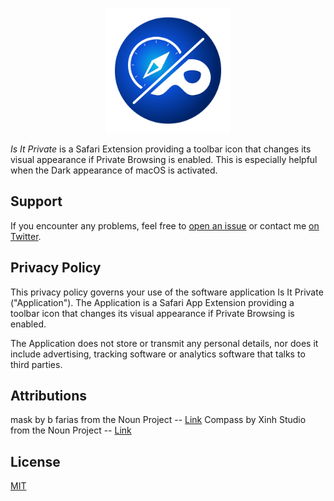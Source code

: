 <p align="center">
    <img src="https://github.com/ffittschen/IsItPrivate/raw/master/Assets/AppIcon.png" alt="Is It Private App Icon" width="200" maxHeight="200" />
</p>

_Is It Private_ is a Safari Extension providing a toolbar icon that changes its visual appearance if Private Browsing is enabled. This is especially helpful when the Dark appearance of macOS is activated.


## Support

If you encounter any problems, feel free to [open an issue](https://github.com/ffittschen/isitprivate/issues) or contact me [on Twitter](https://twitter.com/flofi).


## Privacy Policy

This privacy policy governs your use of the software application Is It Private ("Application"). The Application is a Safari App Extension providing a toolbar icon that changes its visual appearance if Private Browsing is enabled.

The Application does not store or transmit any personal details, nor does it include advertising, tracking software or analytics software that talks to third parties.


## Attributions

mask by b farias from the Noun Project -- [Link](https://thenounproject.com/browse/?i=795831)
Compass by Xinh Studio from the Noun Project -- [Link](https://thenounproject.com/browse/?i=51854)

## License

[MIT](LICENSE)